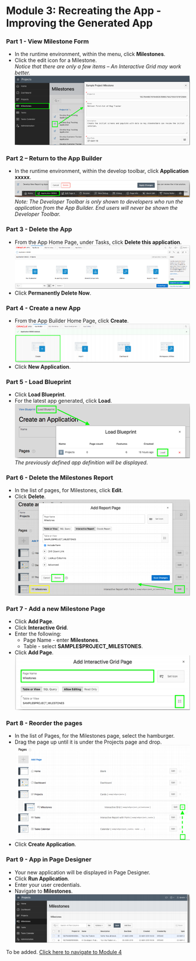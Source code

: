 # Module 3: Recreating the App - Improving the Generated App

### **Part 1** - View Milestone Form

- In the runtime environment, within the menu, click **Milestones**.
- Click the edit icon for a Milestone.  
*Notice that there are only a few items – An Interactive Grid may work better.*
![](images/section4/4.1.PNG)

### **Part 2** – Return to the App Builder

- In the runtime environment, within the develop toolbar, click **Application xxxxx**.  
![](images/section4/4.2.PNG)  
*Note: The Developer Toolbar is only shown to developers who run the application from the App Builder. End users will never be shown the Developer Toolbar.*

### **Part 3** - Delete the App

- From the App Home Page, under Tasks, click **Delete this application**.  
![](images/section4/4.3.PNG)  
- Click **Permanently Delete Now**.

### **Part 4** - Create a new App

- From the App Builder Home Page, click **Create**.  
![](images/section4/4.4.PNG) 
- Click **New Application**.

### **Part 5** - Load Blueprint

- Click **Load Blueprint**.
- For the latest app generated, click **Load**.  
![](images/section4/4.5.PNG)  
*The previously defined app definition will be displayed*.

### **Part 6** - Delete the Milestones Report

- In the list of pages, for Milestones, click **Edit**.
- Click **Delete**.  
![](images/section4/4.6.PNG)

### **Part 7** - Add a new Milestone Page

- Click **Add Page**.
- Click **Interactive Grid**.
- Enter the following:
  - Page Name - enter **Milestones**.
  - Table - select **SAMPLE$PROJECT_MILESTONES**.
- Click **Add Page**.  
![](images/section4/4.7.PNG)

### **Part 8** - Reorder the pages

- In the list of Pages, for the Milestones page, select the hamburger.
- Drag the page up until it is under the Projects page and drop.
![](images/section4/4.8.PNG)
- Click **Create Application**.

### **Part 9** - App in Page Designer

- Your new application will be displayed in Page Designer.
- Click **Run Application**.
- Enter your user credentials.
- Navigate to **Milestones**.
![](images/section4/4.9.PNG)

To be added. [Click here to navigate to Module 4](4-using-page-designer-updating-the-milestones-page.md)  
